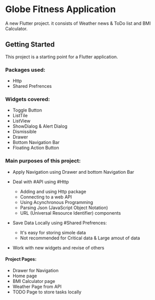 # Globe Fitness Application

A new Flutter project. it consists of Weather news & ToDo list and BMI Calculator.

## Getting Started

This project is a starting point for a Flutter application.

### Packages used:
- Http
- Shared Prefrences

### Widgets covered:
- Toggle Button
- ListTile
- ListView
- ShowDialog & Alert Dialog
- Dismissible
- Drawer
- Bottom Navigation Bar
- Floating Action Button


### Main purposes of this project:
* Apply Navigation using Drawer and bottom Navigation Bar

* Deal with #API using #Http 
  - Adding and using Http package
  - Connecting to a web API 
  - Using Acynchronous Programming
  - Parsing Json (JavaScript Object Notation)
  - URL (Universal Resource Identifier) components


* Save Data Locally using #Shared Prefrences:
  - It's easy for storing simole data
  - Not recommended for Critical data & Large amout of data


* Work with new widgets and revise of others


#### Project Pages:
- Drawer for Navigation
- Home page
- BMI Calculator page
- Weather Page from API
- TODO Page to store tasks locally






